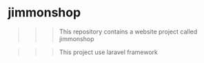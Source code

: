 # jimmonshop

>>> This repository contains a website project called jimmonshop

>>> This project use laravel framework
